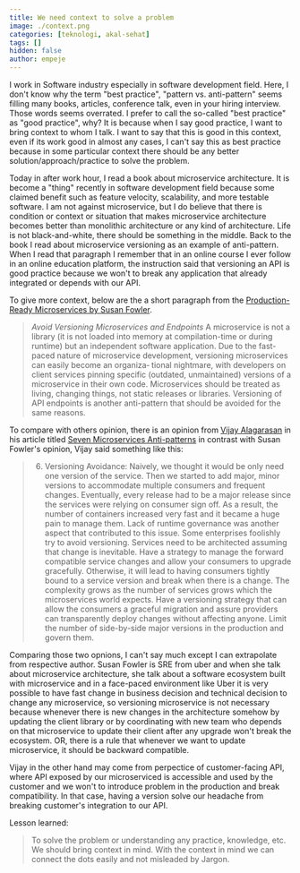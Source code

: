 ```yaml
---
title: We need context to solve a problem
image: ./context.png
categories: [teknologi, akal-sehat]
tags: []
hidden: false
author: empeje
---
```


I work in Software industry especially in software development field. Here, I don't know why the term "best practice", "pattern vs. anti-pattern" seems filling many books, articles, conference talk, even in your hiring interview. Those words seems overrated. I prefer to call the so-called "best practice" as "good practice", why? It is because when I say good practice, I want to bring context to whom I talk. I want to say that this is good in this context, even if its work good in almost any cases, I can't say this as best practice because in some particular context there should be any better solution/approach/practice to solve the problem.

Today in after work hour, I read a book about microservice architecture. It is become a "thing" recently in software development field because some claimed benefit such as feature velocity, scalability, and more testable software. I am not against microservice, but I do believe that there is condition or context or situation that makes microservice architecture becomes better than monolithic architecture or any kind of architecture. Life is not black-and-white, there should be something in the middle. Back to the book I read about microservice versioning as an example of anti-pattern. When I read that paragraph I remember that in an online course I ever follow in an online education platform, the instruction said that versioning an API is good practice because we won't to break any application that already integrated or depends with our API.

To give more context, below are the a short paragraph from the [Production-Ready Microservices by Susan Fowler](http://shop.oreilly.com/product/0636920053675.do).

>*Avoid Versioning Microservices and Endpoints*
>A microservice is not a library (it is not loaded into memory at compilation-time or during runtime) but an independent software application. Due to the fast-paced nature of microservice development, versioning microservices can easily become an organiza‐ tional nightmare, with developers on client services pinning specific (outdated, unmaintained) versions of a microservice in their own code. Microservices should be treated as living, changing things, not static releases or libraries. Versioning of API endpoints is another anti-pattern that should be avoided for the same reasons.

To compare with others opinion, there is an opinion from [Vijay Alagarasan](https://www.infoq.com/profile/Vijay-Alagarasan) in his article titled [Seven Microservices Anti-patterns](https://www.infoq.com/articles/seven-uservices-antipatterns) in contrast with Susan Fowler's opinion, Vijay said something like this:

>6) Versioning Avoidance:
>Naively, we thought it would be only need one version of the service. Then we started to add major, minor versions to accommodate multiple consumers and frequent changes. Eventually, every release had to be a major release since the services were relying on consumer sign off. As a result, the number of containers increased very fast and it became a huge pain to manage them. Lack of runtime governance was another aspect that contributed to this issue. Some enterprises foolishly try to avoid versioning. Services need to be architected assuming that change is inevitable.  Have a strategy to manage the forward compatible service changes and allow your consumers to upgrade gracefully. Otherwise, it will lead to having consumers tightly bound to a service version and break when there is a change.
>The complexity grows as the number of services grows which the microservices world expects. Have a versioning strategy that can allow the consumers a graceful migration and assure providers can transparently deploy changes without affecting anyone. Limit the number of side-by-side major versions in the production and govern them.

Comparing those two opnions, I can't say much except I can extrapolate from respective author. Susan Fowler is SRE from uber and when she talk about microservice architecture, she talk about a software ecosystem built with microservice and in a face-paced environment like Uber it is very possible to have fast change in business decision and technical decision to change any microservice, so versioning microservice is not necessary because whenever there is new changes in the architecture somehow by updating the client library or by coordinating with new team who depends on that microservice to update their client after any upgrade won't break the ecosystem. OR, there is a rule that whenever we want to update microservice, it should be backward compatible.

Vijay in the other hand may come from perpectice of customer-facing API, where API exposed by our microserviced is accessible and used by the customer and we won't to introduce problem in the production and break compatibility. In that case, having a version solve our headache from breaking customer's integration to our API.

Lesson learned:
>To solve the problem or understanding any practice, knowledge, etc. We should bring context in mind. With the context in mind we can connect the dots easily and not misleaded by Jargon.